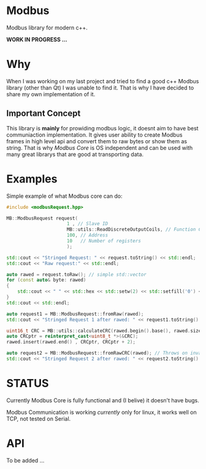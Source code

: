 # Modbus
Modbus library for modern c++.

**WORK IN PROGRESS ...**

# Why
When I was working on my last project and tried to find a good c++ Modbus library (other than Qt) I was unable to find it.
That is why I have decided to share my own implementation of it.

## Important Concept
This library is **mainly** for prowiding modbus logic, it doesnt aim to have best communiaction implementation.
It gives user ability to create Modbus frames in high level api and convert them to raw bytes or show them as string.
That is why *Modbus Core* is OS independent and can be used with many great librarys that are good at transporting data.

# Examples

Simple example of what Modbus core can do:

```c++
#include <modbusRequest.hpp>

MB::ModbusRequest request(
                      1 , // Slave ID
                      MB::utils::ReadDiscreteOutputCoils, // Function Code
                      100, // Address
                      10   // Number of registers
                      );

std::cout << "Stringed Request: " << request.toString() << std::endl;
std::cout << "Raw request:" << std::endl;

auto rawed = request.toRaw(); // simple std::vector
for (const auto& byte: rawed)
{
    std::cout << " " << std::hex << std::setw(2) << std::setfill('0') << static_cast<int>(byte);
}
std::cout << std::endl;

auto request1 = MB::ModbusRequest::fromRaw(rawed);
std::cout << "Stringed Request 1 after rawed: " << request1.toString() << std::endl;

uint16_t CRC = MB::utils::calculateCRC(rawed.begin().base(), rawed.size());
auto CRCptr = reinterpret_cast<uint8_t *>(&CRC);
rawed.insert(rawed.end() , CRCptr, CRCptr + 2);

auto request2 = MB::ModbusRequest::fromRawCRC(rawed); // Throws on invalid CRC
std::cout << "Stringed Request 2 after rawed: " << request2.toString() << std::endl;
```

# STATUS

Currently Modbus Core is fully functional and (I belive) it doesn't have bugs.

Modbus Communication is working *currently* only for linux, it works well on TCP, not tested on Serial.

# API

To be added ...

